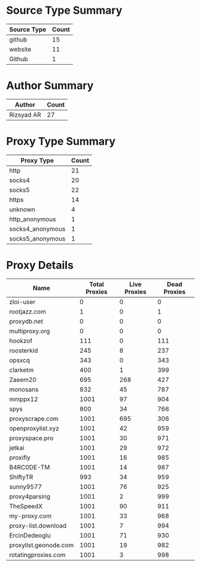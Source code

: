 # Source Type Summary

| Source Type | Count |
|-------------|-------|
| github | 15 |
| website | 11 |
| Github | 1 |


# Author Summary

| Author | Count |
|--------|-------|
| Rizsyad AR | 27 |


# Proxy Type Summary

| Proxy Type | Count |
|------------|-------|
| http | 21 |
| socks4 | 20 |
| socks5 | 22 |
| https | 14 |
| unknown | 4 |
| http_anonymous | 1 |
| socks4_anonymous | 1 |
| socks5_anonymous | 1 |


# Proxy Details

| Name | Total Proxies | Live Proxies | Dead Proxies |
|------|---------------|--------------|---------------|
| zloi-user | 0 | 0 | 0 |
| rootjazz.com | 1 | 0 | 1 |
| proxydb.net | 0 | 0 | 0 |
| multiproxy.org | 0 | 0 | 0 |
| hookzof | 111 | 0 | 111 |
| roosterkid | 245 | 8 | 237 |
| opsxcq | 343 | 0 | 343 |
| clarketm | 400 | 1 | 399 |
| Zaeem20 | 695 | 268 | 427 |
| monosans | 832 | 45 | 787 |
| mmppx12 | 1001 | 97 | 904 |
| spys | 800 | 34 | 766 |
| proxyscrape.com | 1001 | 695 | 306 |
| openproxylist.xyz | 1001 | 42 | 959 |
| proxyspace.pro | 1001 | 30 | 971 |
| jetkai | 1001 | 29 | 972 |
| proxifly | 1001 | 16 | 985 |
| B4RC0DE-TM | 1001 | 14 | 987 |
| ShiftyTR | 993 | 34 | 959 |
| sunny9577 | 1001 | 76 | 925 |
| proxy4parsing | 1001 | 2 | 999 |
| TheSpeedX | 1001 | 90 | 911 |
| my-proxy.com | 1001 | 33 | 968 |
| proxy-list.download | 1001 | 7 | 994 |
| ErcinDedeoglu | 1001 | 71 | 930 |
| proxylist.geonode.com | 1001 | 19 | 982 |
| rotatingproxies.com | 1001 | 3 | 998 |
